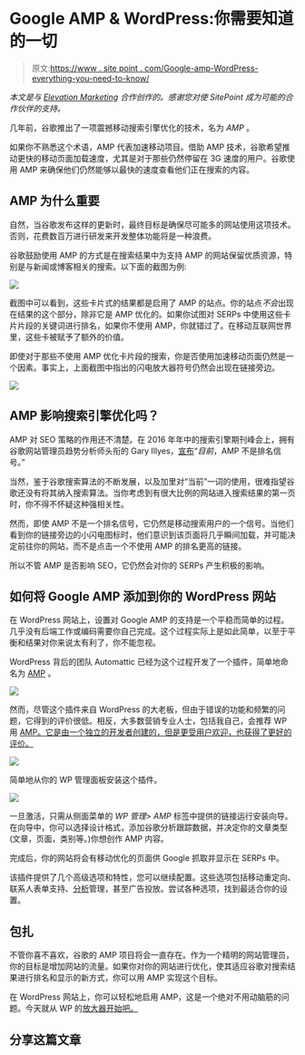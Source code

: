 # Google AMP & WordPress:你需要知道的一切

> 原文:[https://www . site point . com/Google-amp-WordPress-everything-you-need-to-know/](https://www.sitepoint.com/google-amp-wordpress-everything-you-need-to-know/)

*本文是与 [Elevation Marketing](https://www.elevationb2b.com/) 合作创作的。感谢您对使 SitePoint 成为可能的合作伙伴的支持。*

几年前，谷歌推出了一项震撼移动搜索引擎优化的技术，名为 *AMP* 。

如果你不熟悉这个术语，AMP 代表加速移动项目。借助 AMP 技术，谷歌希望推动更快的移动页面加载速度，尤其是对于那些仍然停留在 3G 速度的用户。谷歌使用 AMP 来确保他们仍然能够以最快的速度查看他们正在搜索的内容。

## AMP 为什么重要

自然，当谷歌发布这样的更新时，最终目标是确保尽可能多的网站使用这项技术。否则，花费数百万进行研发来开发整体功能将是一种浪费。

谷歌鼓励使用 AMP 的方式是在搜索结果中为支持 AMP 的网站保留优质资源，特别是与新闻或博客相关的搜索。以下面的截图为例:

![](../Images/17ddd827b788e5e4096f1c7186ee43af.png)

截图中可以看到，这些卡片式的结果都是启用了 AMP 的站点。你的站点*不会*出现在结果的这个部分，除非它是 AMP 优化的。如果你试图对 SERPs 中使用这些卡片片段的关键词进行排名，如果你不使用 AMP，你就错过了。在移动互联网世界里，这些卡被赋予了额外的价值。

即使对于那些不使用 AMP 优化卡片段的搜索，你是否使用加速移动页面仍然是一个因素。事实上，上面截图中指出的闪电放大器符号仍然会出现在链接旁边。

![](../Images/375e84f9ebe67c704cc17268ed634cf3.png)

## AMP 影响搜索引擎优化吗？

AMP 对 SEO 策略的作用还不清楚。在 2016 年年中的搜索引擎期刊峰会上，拥有谷歌网站管理员趋势分析师头衔的 Gary Illyes，[宣布](https://www.searchenginejournal.com/future-amp-gary-illyes-sejsummit-chicago/166677/)“*目前*，AMP 不是排名信号。”

当然，鉴于谷歌搜索算法的不断发展，以及加里对“当前”一词的使用，很难指望谷歌还没有将其纳入搜索算法。当你考虑到有很大比例的网站进入搜索结果的第一页时，你不得不怀疑这种强相关性。

然而，即使 AMP 不是一个排名信号，它仍然是移动搜索用户的一个信号。当他们看到你的链接旁边的小闪电图标时，他们意识到该页面将几乎瞬间加载，并可能决定前往你的网站，而不是点击一个不使用 AMP 的排名更高的链接。

所以不管 AMP 是否影响 SEO，它仍然会对你的 SERPs 产生积极的影响。

## 如何将 Google AMP 添加到你的 WordPress 网站

在 WordPress 网站上，设置对 Google AMP 的支持是一个平稳而简单的过程。几乎没有后端工作或编码需要你自己完成。这个过程实际上是如此简单，以至于平衡和结果对你来说太有利了，你不能忽视。

WordPress 背后的团队 Automattic 已经为这个过程开发了一个插件，简单地命名为 [AMP](https://wordpress.org/plugins/amp/) 。

![](../Images/c2c0a79006484211104a952df9f82638.png)

然而，尽管这个插件来自 WordPress 的大老板，但由于错误的功能和频繁的问题，它得到的评价很低。相反，大多数营销专业人士，包括我自己，会推荐 WP 用 [AMP。它是由一个独立的开发者创建的，但是更受用户欢迎，也获得了更好的评价。](https://wordpress.org/plugins/accelerated-mobile-pages/)

![](../Images/db778893aa50b3ffc0cb6588510dfdbc.png)

简单地从你的 WP 管理面板安装这个插件。

![](../Images/15b3f4360c807e2f9801c5b52ac7daa5.png)

一旦激活，只需从侧面菜单的 *WP 管理> AMP* 标签中提供的链接运行安装向导。在向导中，你可以选择设计格式，添加谷歌分析跟踪数据，并决定你的文章类型(文章，页面，类别等。)你想创作 AMP 内容。

完成后，你的网站将会有移动优化的页面供 Google 抓取并显示在 SERPs 中。

该插件提供了几个高级选项和特性，您可以继续配置。这些选项包括移动重定向、联系人表单支持、[分析](https://www.elevationb2b.com/blog/the-definitive-guide-to-b2b-marketing-analytics-for-increasing-conversions)管理，甚至广告投放。尝试各种选项，找到最适合你的设置。

## 包扎

不管你喜不喜欢，谷歌的 AMP 项目将会一直存在。作为一个精明的网站管理员，你的目标是增加网站的流量。如果你对你的网站进行优化，使其适应谷歌对搜索结果进行排名和显示的新方式，你可以用 AMP 实现这个目标。

在 WordPress 网站上，你可以轻松地启用 AMP，这是一个绝对不用动脑筋的问题。今天就从 WP 的[放大器开始吧。](https://wordpress.org/plugins/accelerated-mobile-pages/)

## 分享这篇文章